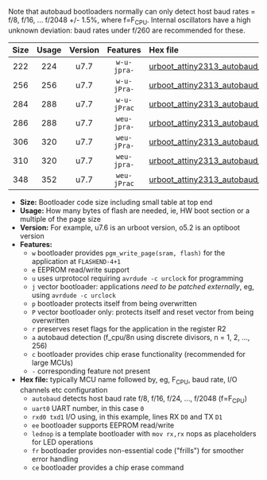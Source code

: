 Note that autobaud bootloaders normally can only detect host baud rates = f/8, f/16, ... f/2048 +/- 1.5%, where f=F<sub>CPU</sub>. Internal oscillators have a high unknown deviation: baud rates under f/260 are recommended for these.

|Size|Usage|Version|Features|Hex file|
|:-:|:-:|:-:|:-:|:--|
|222|224|u7.7|`w-u-jpra-`|[urboot_attiny2313_autobaud_uart0_rxd0_txd1.hex](https://raw.githubusercontent.com/stefanrueger/urboot.hex/main/mcus/attiny2313/autobaud/urboot_attiny2313_autobaud_uart0_rxd0_txd1.hex)|
|256|256|u7.7|`w-u-jPra-`|[urboot_attiny2313_autobaud_uart0_rxd0_txd1_lednop_fr.hex](https://raw.githubusercontent.com/stefanrueger/urboot.hex/main/mcus/attiny2313/autobaud/urboot_attiny2313_autobaud_uart0_rxd0_txd1_lednop_fr.hex)|
|284|288|u7.7|`w-u-jPrac`|[urboot_attiny2313_autobaud_uart0_rxd0_txd1_lednop_fr_ce.hex](https://raw.githubusercontent.com/stefanrueger/urboot.hex/main/mcus/attiny2313/autobaud/urboot_attiny2313_autobaud_uart0_rxd0_txd1_lednop_fr_ce.hex)|
|286|288|u7.7|`weu-jpra-`|[urboot_attiny2313_autobaud_uart0_rxd0_txd1_ee.hex](https://raw.githubusercontent.com/stefanrueger/urboot.hex/main/mcus/attiny2313/autobaud/urboot_attiny2313_autobaud_uart0_rxd0_txd1_ee.hex)|
|306|320|u7.7|`weu-jPra-`|[urboot_attiny2313_autobaud_uart0_rxd0_txd1_ee_lednop.hex](https://raw.githubusercontent.com/stefanrueger/urboot.hex/main/mcus/attiny2313/autobaud/urboot_attiny2313_autobaud_uart0_rxd0_txd1_ee_lednop.hex)|
|310|320|u7.7|`weu-jpra-`|[urboot_attiny2313_autobaud_uart0_rxd0_txd1_ee_lednop_fr.hex](https://raw.githubusercontent.com/stefanrueger/urboot.hex/main/mcus/attiny2313/autobaud/urboot_attiny2313_autobaud_uart0_rxd0_txd1_ee_lednop_fr.hex)|
|348|352|u7.7|`weu-jPrac`|[urboot_attiny2313_autobaud_uart0_rxd0_txd1_ee_lednop_fr_ce.hex](https://raw.githubusercontent.com/stefanrueger/urboot.hex/main/mcus/attiny2313/autobaud/urboot_attiny2313_autobaud_uart0_rxd0_txd1_ee_lednop_fr_ce.hex)|

- **Size:** Bootloader code size including small table at top end
- **Usage:** How many bytes of flash are needed, ie, HW boot section or a multiple of the page size
- **Version:** For example, u7.6 is an urboot version, o5.2 is an optiboot version
- **Features:**
  + `w` bootloader provides `pgm_write_page(sram, flash)` for the application at `FLASHEND-4+1`
  + `e` EEPROM read/write support
  + `u` uses urprotocol requiring `avrdude -c urclock` for programming
  + `j` vector bootloader: applications *need to be patched externally*, eg, using `avrdude -c urclock`
  + `p` bootloader protects itself from being overwritten
  + `P` vector bootloader only: protects itself and reset vector from being overwritten
  + `r` preserves reset flags for the application in the register R2
  + `a` autobaud detection (f_cpu/8n using discrete divisors, n = 1, 2, ..., 256)
  + `c` bootloader provides chip erase functionality (recommended for large MCUs)
  + `-` corresponding feature not present
- **Hex file:** typically MCU name followed by, eg, F<sub>CPU</sub>, baud rate, I/O channels etc configuration
  + `autobaud` detects host baud rate f/8, f/16, f/24, ..., f/2048 (f=F<sub>CPU</sub>)
  + `uart0` UART number, in this case `0`
  + `rxd0 txd1` I/O using, in this example, lines RX `D0` and TX `D1`
  + `ee` bootloader supports EEPROM read/write
  + `lednop` is a template bootloader with `mov rx,rx` nops as placeholders for LED operations
  + `fr` bootloader provides non-essential code ("frills") for smoother error handling
  + `ce` bootloader provides a chip erase command
